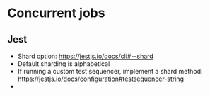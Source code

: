 # Concurrent jobs

## Jest

- Shard option: https://jestjs.io/docs/cli#--shard
- Default sharding is alphabetical
- If running a custom test sequencer, implement a shard method: https://jestjs.io/docs/configuration#testsequencer-string
- 
